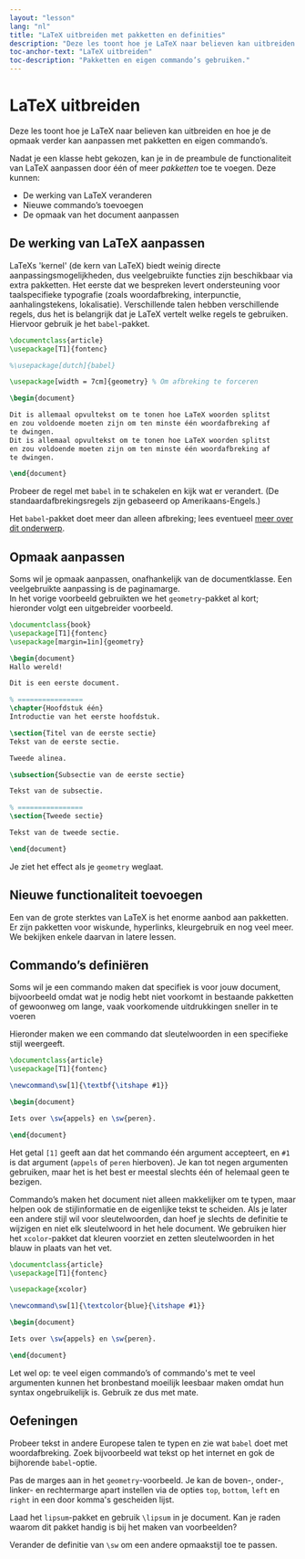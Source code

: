 ```yaml
---
layout: "lesson"
lang: "nl"
title: "LaTeX uitbreiden met pakketten en definities"
description: "Deze les toont hoe je LaTeX naar believen kan uitbreiden en hoe je de opmaak verder kan aanpassen met pakketten en eigen commando’s."
toc-anchor-text: "LaTeX uitbreiden"
toc-description: "Pakketten en eigen commando’s gebruiken."
---
```


# LaTeX uitbreiden

<span class="summary">
Deze les toont hoe je LaTeX naar believen kan uitbreiden en hoe je de opmaak verder kan aanpassen met pakketten en eigen commando’s.
</span>

Nadat je een klasse hebt gekozen, kan je in de preambule de functionaliteit van LaTeX aanpassen door één of meer *pakketten* toe te voegen.
Deze kunnen:

- De werking van LaTeX veranderen
- Nieuwe commando’s toevoegen
- De opmaak van het document aanpassen

## De werking van LaTeX aanpassen

LaTeXs 'kernel' (de kern van LaTeX) biedt weinig directe aanpassingsmogelijkheden, dus veelgebruikte functies zijn beschikbaar via extra pakketten.
Het eerste dat we bespreken levert ondersteuning voor taalspecifieke typografie (zoals woordafbreking, interpunctie, aanhalingstekens, lokalisatie).
Verschillende talen hebben verschillende regels, dus het is belangrijk dat je LaTeX vertelt welke regels te gebruiken.  
Hiervoor gebruik je het `babel`-pakket.

```latex
\documentclass{article}
\usepackage[T1]{fontenc}

%\usepackage[dutch]{babel}

\usepackage[width = 7cm]{geometry} % Om afbreking te forceren

\begin{document}

Dit is allemaal opvultekst om te tonen hoe LaTeX woorden splitst 
en zou voldoende moeten zijn om ten minste één woordafbreking af
te dwingen.
Dit is allemaal opvultekst om te tonen hoe LaTeX woorden splitst 
en zou voldoende moeten zijn om ten minste één woordafbreking af
te dwingen.

\end{document}
```

Probeer de regel met `babel` in te schakelen en kijk wat er verandert.
(De standaardafbrekingsregels zijn gebaseerd op Amerikaans-Engels.)

Het `babel`-pakket doet meer dan alleen afbreking; lees eventueel [meer over dit onderwerp](more-06).

## Opmaak aanpassen

Soms wil je opmaak aanpassen, onafhankelijk van de documentklasse.
Een veelgebruikte aanpassing is de paginamarge.  
In het vorige voorbeeld gebruikten we het `geometry`-pakket al kort;
hieronder volgt een uitgebreider voorbeeld.

```latex
\documentclass{book}
\usepackage[T1]{fontenc}
\usepackage[margin=1in]{geometry}

\begin{document}
Hallo wereld!

Dit is een eerste document.

% ================
\chapter{Hoofdstuk één}
Introductie van het eerste hoofdstuk.

\section{Titel van de eerste sectie}
Tekst van de eerste sectie.

Tweede alinea.

\subsection{Subsectie van de eerste sectie}

Tekst van de subsectie.

% ================
\section{Tweede sectie}

Tekst van de tweede sectie.

\end{document}
```

Je ziet het effect als je `geometry` weglaat.

## Nieuwe functionaliteit toevoegen

Een van de grote sterktes van LaTeX is het enorme aanbod aan pakketten.
Er zijn pakketten voor wiskunde, hyperlinks, kleurgebruik en nog veel meer.  
We bekijken enkele daarvan in latere lessen.

## Commando’s definiëren

Soms wil je een commando maken dat specifiek is voor jouw document, bijvoorbeeld omdat wat je nodig hebt niet voorkomt in bestaande pakketten of gewoonweg om lange, vaak voorkomende uitdrukkingen sneller in te voeren

Hieronder maken we een commando dat sleutelwoorden in een specifieke stijl weergeeft.

```latex
\documentclass{article}
\usepackage[T1]{fontenc}

\newcommand\sw[1]{\textbf{\itshape #1}}

\begin{document}

Iets over \sw{appels} en \sw{peren}.

\end{document}
```

Het getal `[1]` geeft aan dat het commando één argument accepteert, en `#1` is dat argument (`appels` of `peren` hierboven).
Je kan tot negen argumenten gebruiken, maar het is het best er meestal slechts één of helemaal geen te bezigen.

Commando’s maken het document niet alleen makkelijker om te typen, maar helpen ook de stijlinformatie en de eigenlijke tekst te scheiden.
Als je later een andere stijl wil voor sleutelwoorden, dan hoef je slechts de definitie te wijzigen en niet elk sleutelwoord in het hele document.
We gebruiken hier het `xcolor`-pakket dat kleuren voorziet en zetten sleutelwoorden in het blauw in plaats van het vet.

```latex
\documentclass{article}
\usepackage[T1]{fontenc}

\usepackage{xcolor}

\newcommand\sw[1]{\textcolor{blue}{\itshape #1}}

\begin{document}

Iets over \sw{appels} en \sw{peren}.

\end{document}
```

Let wel op: te veel eigen commando’s of commando's met te veel argumenten kunnen het bronbestand moeilijk leesbaar maken omdat hun syntax ongebruikelijk is.
Gebruik ze dus met mate.

## Oefeningen

Probeer tekst in andere Europese talen te typen en zie wat `babel` doet met woordafbreking.
Zoek bijvoorbeeld wat tekst op het internet en gok de bijhorende `babel`-optie.

Pas de marges aan in het `geometry`-voorbeeld.
Je kan de boven-, onder-, linker- en rechtermarge apart instellen via de opties `top`, `bottom`, `left` en `right` in een door komma's gescheiden lijst.

Laad het `lipsum`-pakket en gebruik `\lipsum` in je document.
Kan je raden waarom dit pakket handig is bij het maken van voorbeelden?

Verander de definitie van `\sw` om een andere opmaakstijl toe te passen.
